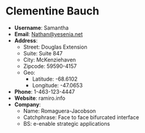 # Clementine Bauch

- **Username**: Samantha
- **Email**: Nathan@yesenia.net
- **Address**: 
  - Street: Douglas Extension
  - Suite: Suite 847
  - City: McKenziehaven
  - Zipcode: 59590-4157
  - Geo: 
    - Latitude: -68.6102
    - Longitude: -47.0653
- **Phone**: 1-463-123-4447
- **Website**: ramiro.info
- **Company**: 
  - Name: Romaguera-Jacobson
  - Catchphrase: Face to face bifurcated interface
  - BS: e-enable strategic applications